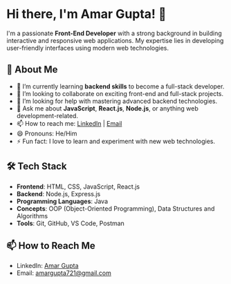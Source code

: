 # Hi there, I'm Amar Gupta! 👋

I'm a passionate **Front-End Developer** with a strong background in building interactive and responsive web applications. My expertise lies in developing user-friendly interfaces using modern web technologies.

## 🚀 About Me
- 🔭 I’m currently learning **backend skills** to become a full-stack developer.
- 👯 I’m looking to collaborate on exciting front-end and full-stack projects.
- 🤔 I’m looking for help with mastering advanced backend technologies.
- 💬 Ask me about **JavaScript**, **React.js**, **Node.js**, or anything web development-related.
- 📫 How to reach me: [LinkedIn](https://www.linkedin.com/in/amar-gupta-36a3b8176/) | [Email](mailto:amargupta721@gmail.com)
- 😄 Pronouns: He/Him
- ⚡ Fun fact: I love to learn and experiment with new web technologies.

## 🛠️ Tech Stack
- **Frontend**: HTML, CSS, JavaScript, React.js
- **Backend**: Node.js, Express.js
- **Programming Languages**: Java
- **Concepts**: OOP (Object-Oriented Programming), Data Structures and Algorithms
- **Tools**: Git, GitHub, VS Code, Postman

## 📫 How to Reach Me
- LinkedIn: [Amar Gupta](https://www.linkedin.com/in/amar-gupta-36a3b8176/)
- Email: amargupta721@gmail.com
